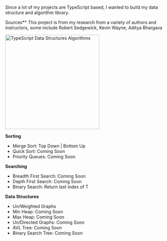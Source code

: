 Since a lot of my projects are TypeScript based, 
I wanted to build my data structure and algorithm library.

Sources** This project is from my research from a variety of authors and instructors, some include
Robert Sedgewick, Kevin Wayne, Aditya Bhargava

<img alt="TypeScript Data Structures Algorithms" src="https://strapi-next-s3.s3.amazonaws.com/image_8a84b91b5f.svg"  height="300"/>

**Sorting**
- Merge Sort: Top Down | Bottom Up
- Quick Sort: Coming Soon
- Priority Queues: Coming Soon

**Searching**
- Breadth First Search: Coming Soon
- Depth First Search: Coming Soon
- Binary Search: Return last index of T

**Data Structures**
- Un/Weighted Graphs
- Min Heap: Coming Soon
- Max Heap: Coming Soon
- Un/Directed Graphs: Coming Soon
- AVL Tree: Coming Soon
- Binary Search Tree: Coming Soon
